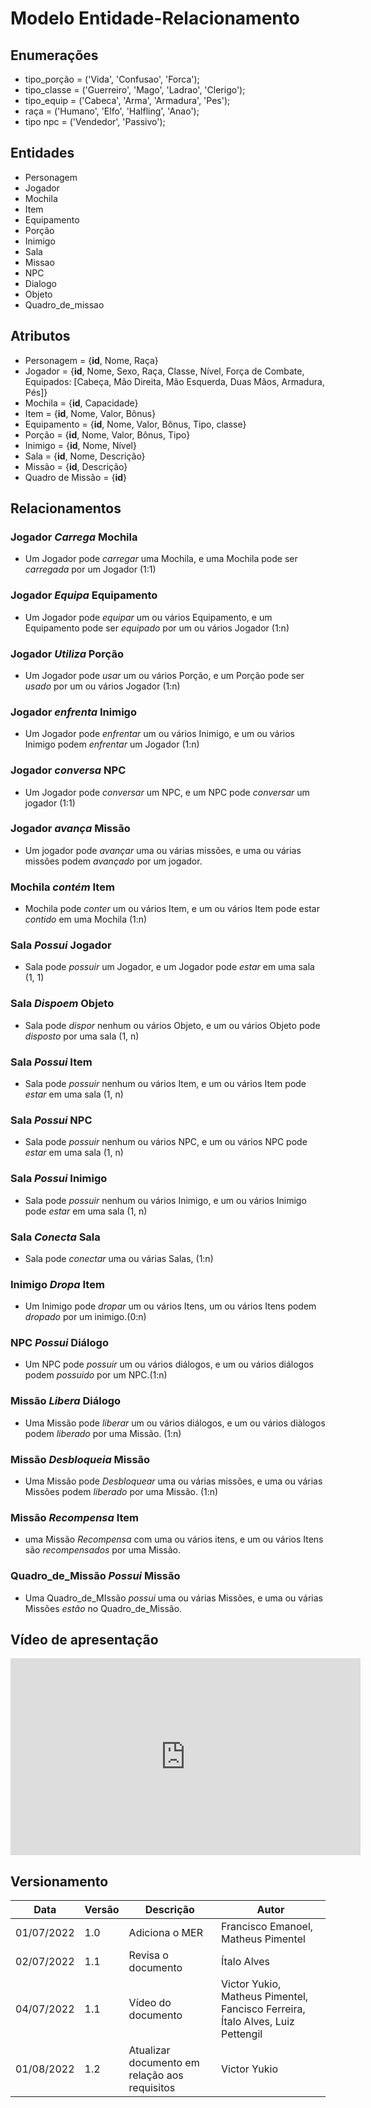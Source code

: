 # Modelo Entidade-Relacionamento

## Enumerações

- tipo_porção = ('Vida', 'Confusao', 'Forca');
- tipo_classe = ('Guerreiro', 'Mago', 'Ladrao', 'Clerigo');
- tipo_equip = ('Cabeca', 'Arma', 'Armadura', 'Pes');
- raça = ('Humano', 'Elfo', 'Halfling', 'Anao');
- tipo npc = ('Vendedor', 'Passivo');

## Entidades
- Personagem
- Jogador
- Mochila	
- Item
- Equipamento
- Porção
- Inimigo
- Sala
- Missao
- NPC
- Dialogo
- Objeto
- Quadro_de_missao

## Atributos
- Personagem = {**id**, Nome, Raça}
- Jogador = {**id**, Nome, Sexo, Raça, Classe, Nível, Força de Combate, Equipados: [Cabeça, Mão Direita, Mão Esquerda, Duas Mãos, Armadura, Pés]}
- Mochila = {**id**, Capacidade}
- Item = {**id**, Nome, Valor, Bônus}
- Equipamento = {**id**, Nome, Valor, Bônus, Tipo, classe}
- Porção = {**id**, Nome, Valor, Bônus, Tipo}
- Inimigo = {**id**, Nome, Nível}
- Sala = {**id**, Nome, Descrição}
- Missão = {**id**, Descrição}
- Quadro de Missão = {**id**}

## Relacionamentos

### Jogador _Carrega_ Mochila
- Um Jogador pode _carregar_ uma Mochila, e uma Mochila pode ser _carregada_ por um Jogador (1:1)

### Jogador _Equipa_ Equipamento
- Um Jogador pode _equipar_ um ou vários Equipamento, e um Equipamento pode ser _equipado_ por um ou vários Jogador (1:n)

### Jogador _Utiliza_ Porção
- Um Jogador pode _usar_ um ou vários Porção, e um Porção pode ser _usado_ por um ou vários Jogador (1:n)

### Jogador _enfrenta_ Inimigo
- Um Jogador pode _enfrentar_ um ou vários Inimigo, e um ou vários Inimigo podem _enfrentar_ um Jogador (1:n)

### Jogador _conversa_ NPC
- Um Jogador pode _conversar_ um NPC, e um NPC pode _conversar_ um jogador (1:1)

### Jogador _avança_ Missão
- Um jogador pode _avançar_ uma ou várias missões, e uma ou várias missões podem _avançado_ por um jogador.

### Mochila _contém_ Item
- Mochila pode _conter_ um ou vários Item, e um ou vários Item pode estar _contido_ em uma Mochila (1:n)

### Sala _Possui_ Jogador
- Sala pode _possuir_ um Jogador, e um Jogador pode _estar_ em uma sala (1, 1)

### Sala _Dispoem_ Objeto
- Sala pode _dispor_ nenhum ou vários Objeto, e um ou vários Objeto pode _disposto_ por uma sala (1, n)

### Sala _Possui_ Item
- Sala pode _possuir_ nenhum ou vários Item, e um ou vários Item pode _estar_ em uma sala (1, n)

### Sala _Possui_ NPC
- Sala pode _possuir_ nenhum ou vários NPC, e um ou vários NPC pode _estar_ em uma sala (1, n)
  
### Sala _Possui_ Inimigo
- Sala pode _possuir_ nenhum ou vários Inimigo, e um ou vários Inimigo pode _estar_ em uma sala (1, n)

### Sala _Conecta_ Sala
- Sala pode _conectar_ uma ou várias Salas, (1:n)

### Inimigo _Dropa_ Item
- Um Inimigo pode _dropar_ um ou vários Itens, um ou vários Itens podem _dropado_ por um inimigo.(0:n)

### NPC _Possui_ Diálogo
- Um NPC pode _possuir_ um ou vários diálogos, e um ou vários diálogos podem _possuido_ por um NPC.(1:n)

### Missão _Libera_ Diálogo
- Uma Missão pode _liberar_ um ou vários diálogos, e um ou vários diàlogos podem _liberado_ por uma Missão. (1:n)

### Missão _Desbloqueia_ Missão
- Uma Missão pode _Desbloquear_ uma ou várias missões, e uma ou várias Missões podem _liberado_ por uma Missão. (1:n)

### Missão _Recompensa_ Item
- uma Missão _Recompensa_ com uma ou vários itens, e um ou vários Itens são _recompensados_ por uma Missão.

### Quadro_de_Missão _Possui_ Missão
- Uma Quadro_de_MIssão _possui_ uma ou várias Missões, e uma ou várias Missões _estão_ no Quadro_de_Missão.

## Vídeo de apresentação

<center>
<iframe width="560" height="315" src="https://www.youtube.com/embed/VVhO_axioWE" title="YouTube video player" frameborder="0" allow="accelerometer; autoplay; clipboard-write; encrypted-media; gyroscope; picture-in-picture" allowfullscreen></iframe>
</center>

## Versionamento

| Data       | Versão | Descrição                    | Autor                |
| ---------- | ------ | --------------------------   | ---------------------|
| 01/07/2022 | 1.0    | Adiciona o MER     | Francisco Emanoel, Matheus Pimentel |
| 02/07/2022 | 1.1    | Revisa o documento | Ítalo Alves     |
| 04/07/2022 | 1.1    | Vídeo do documento | Victor Yukio, Matheus Pimentel, Fancisco Ferreira, Ítalo Alves, Luiz Pettengil     |
| 01/08/2022 | 1.2 | Atualizar documento em relação aos requisitos | Victor Yukio |
